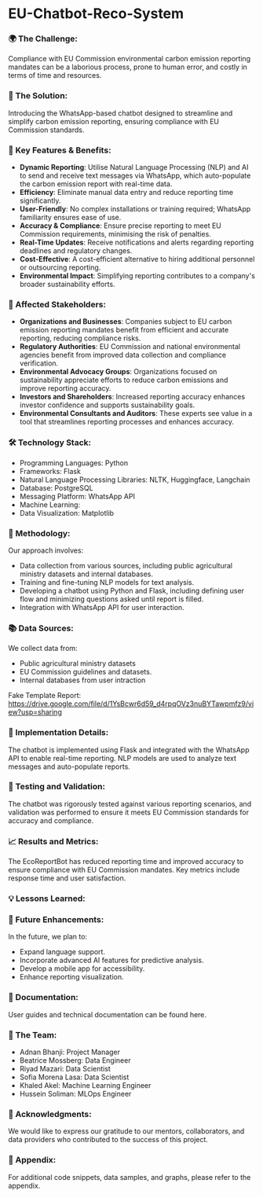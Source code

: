 # EU-Chatbot-Reco-System

### 🌍 The Challenge:
Compliance with EU Commission environmental carbon emission reporting mandates can be a laborious process, prone to human error, and costly in terms of time and resources.

### 🤖 The Solution:
Introducing the WhatsApp-based chatbot designed to streamline and simplify carbon emission reporting, ensuring compliance with EU Commission standards.

### 🔑 Key Features & Benefits:
- **Dynamic Reporting**: Utilise Natural Language Processing (NLP) and AI to send and receive text messages via WhatsApp, which auto-populate the carbon emission report with real-time data.
- **Efficiency**: Eliminate manual data entry and reduce reporting time significantly.
- **User-Friendly**: No complex installations or training required; WhatsApp familiarity ensures ease of use.
- **Accuracy & Compliance**: Ensure precise reporting to meet EU Commission requirements, minimising the risk of penalties.
- **Real-Time Updates**: Receive notifications and alerts regarding reporting deadlines and regulatory changes.
- **Cost-Effective**: A cost-efficient alternative to hiring additional personnel or outsourcing reporting.
- **Environmental Impact**: Simplifying reporting contributes to a company's broader sustainability efforts.

### 🤝 Affected Stakeholders:
- **Organizations and Businesses**: Companies subject to EU carbon emission reporting mandates benefit from efficient and accurate reporting, reducing compliance risks.
- **Regulatory Authorities**: EU Commission and national environmental agencies benefit from improved data collection and compliance verification.
- **Environmental Advocacy Groups**: Organizations focused on sustainability appreciate efforts to reduce carbon emissions and improve reporting accuracy.
- **Investors and Shareholders**: Increased reporting accuracy enhances investor confidence and supports sustainability goals.
- **Environmental Consultants and Auditors**: These experts see value in a tool that streamlines reporting processes and enhances accuracy.

### 🛠️ Technology Stack:
- Programming Languages: Python
- Frameworks: Flask
- Natural Language Processing Libraries: NLTK, Huggingface, Langchain
- Database: PostgreSQL
- Messaging Platform: WhatsApp API
- Machine Learning: 
- Data Visualization: Matplotlib

### 🧠 Methodology:
Our approach involves:

- Data collection from various sources, including public agricultural ministry datasets and internal databases.
- Training and fine-tuning NLP models for text analysis.
- Developing a chatbot using Python and Flask, including defining user flow and minimizing questions asked until report is filled. 
- Integration with WhatsApp API for user interaction.

### 📚 Data Sources:
We collect data from:
- Public agricultural ministry datasets
- EU Commission guidelines and datasets.
- Internal databases from user intraction

Fake Template Report: https://drive.google.com/file/d/1YsBcwr6d59_d4rpqOVz3nuBYTawpmfz9/view?usp=sharing

### 🚀 Implementation Details:
The chatbot is implemented using Flask and integrated with the WhatsApp API to enable real-time reporting. NLP models are used to analyze text messages and auto-populate reports.

### 🧪 Testing and Validation:
The chatbot was rigorously tested against various reporting scenarios, and validation was performed to ensure it meets EU Commission standards for accuracy and compliance.

### 📈 Results and Metrics:
The EcoReportBot has reduced reporting time and improved accuracy to ensure compliance with EU Commission mandates. Key metrics include response time and user satisfaction.

### 💡 Lessons Learned:

### 📆 Future Enhancements:
In the future, we plan to:

- Expand language support.
- Incorporate advanced AI features for predictive analysis.
- Develop a mobile app for accessibility.
- Enhance reporting visualization.

### 📄 Documentation:
User guides and technical documentation can be found here.

### 👥 The Team:

- Adnan Bhanji: Project Manager
- Beatrice Mossberg: Data Engineer
- Riyad Mazari: Data Scientist
- Sofia Morena Lasa: Data Scientist
- Khaled Akel: Machine Learning Engineer
- Hussein Soliman: MLOps Engineer

### 🙏 Acknowledgments:
We would like to express our gratitude to our mentors, collaborators, and data providers who contributed to the success of this project.

### 📜 Appendix:
For additional code snippets, data samples, and graphs, please refer to the appendix.




